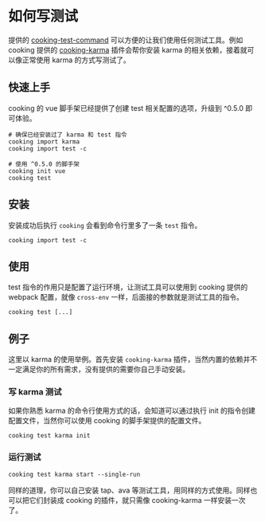 # 如何写测试

提供的 [cooking-test-command](https://github.com/cookingjs/cooking-test-command) 可以方便的让我们使用任何测试工具。例如 cooking 提供的 [cooking-karma](https://github.com/cookingjs/cooking-karma) 插件会帮你安装 karma 的相关依赖，接着就可以像正常使用 karma 的方式写测试了。

## 快速上手
cooking 的 vue 脚手架已经提供了创建 test 相关配置的选项，升级到 ^0.5.0 即可体验。
```shell
# 确保已经安装过了 karma 和 test 指令
cooking import karma
cooking import test -c

# 使用 ^0.5.0 的脚手架
cooking init vue
cooking test
```

## 安装
安装成功后执行 `cooking` 会看到命令行里多了一条 `test` 指令。
```shell
cooking import test -c
```

## 使用
test 指令的作用只是配置了运行环境，让测试工具可以使用到 cooking 提供的 webpack 配置，就像 `cross-env` 一样，后面接的参数就是测试工具的指令。
```shell
cooking test [...]
```

## 例子
这里以 karma 的使用举例。首先安装 `cooking-karma` 插件，当然内置的依赖并不一定满足你的所有需求，没有提供的需要你自己手动安装。

### 写 karma 测试
如果你熟悉 karma 的命令行使用方式的话，会知道可以通过执行 init 的指令创建配置文件，当然你可以使用 cooking 的脚手架提供的配置文件。
```shell
cooking test karma init
```

### 运行测试

```shell
cooking test karma start --single-run
```

同样的道理，你可以自己安装 tap、ava 等测试工具，用同样的方式使用。同样也可以把它们封装成 cooking 的插件，就只需像 cooking-karma 一样安装一次了。
